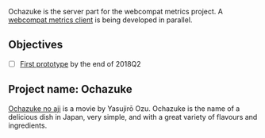 Ochazuke is the server part for the webcompat metrics project. A [webcompat metrics client](https://github.com/webcompat/webcompat-metrics-client/) is being developed in parallel. 

## Objectives
* [ ] [First prototype](https://github.com/mozilla/webcompat-team-okrs/issues/1) by the end of 2018Q2

## Project name: Ochazuke
[Ochazuke no aji](https://en.wikipedia.org/wiki/The_Flavor_of_Green_Tea_over_Rice) is a movie by Yasujirō Ozu. Ochazuke is the name of a delicious dish in Japan, very simple, and with a great variety of flavours and ingredients.